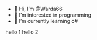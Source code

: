 - 👋 Hi, I’m @Warda66
- 👀 I’m interested in programming
- 🌱 I’m currently learning c#

<!---
Warda66/Warda66 is a ✨ special ✨ repository because its `README.md` (this file) appears on your GitHub profile.
You can click the Preview link to take a look at your changes.
--->

hello 1
hello 2
